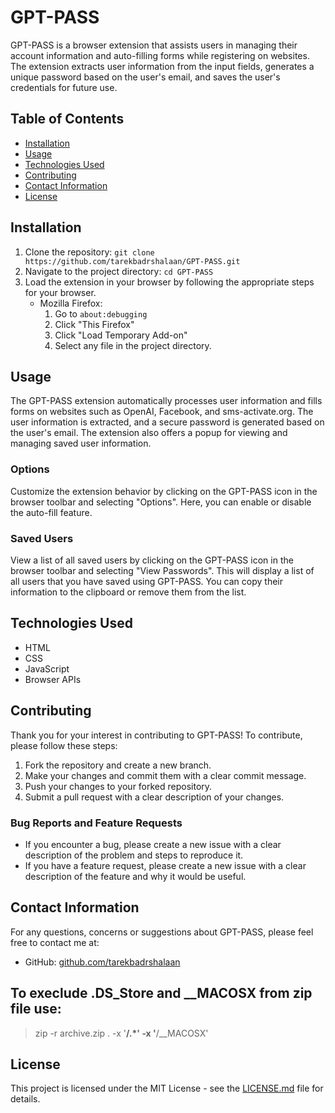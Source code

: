 # GPT-PASS

GPT-PASS is a browser extension that assists users in managing their account information and auto-filling forms while registering on websites. The extension extracts user information from the input fields, generates a unique password based on the user's email, and saves the user's credentials for future use.

## Table of Contents
- [Installation](#installation)
- [Usage](#usage)
- [Technologies Used](#technologies-used)
- [Contributing](#contributing)
- [Contact Information](#contact-information)
- [License](#license)

## Installation
1. Clone the repository: `git clone https://github.com/tarekbadrshalaan/GPT-PASS.git`
2. Navigate to the project directory: `cd GPT-PASS`
3. Load the extension in your browser by following the appropriate steps for your browser.
    - Mozilla Firefox:
        1. Go to `about:debugging`
        2. Click "This Firefox"
        3. Click "Load Temporary Add-on"
        4. Select any file in the project directory.

## Usage
The GPT-PASS extension automatically processes user information and fills forms on websites such as OpenAI, Facebook, and sms-activate.org. The user information is extracted, and a secure password is generated based on the user's email. The extension also offers a popup for viewing and managing saved user information.

### Options
Customize the extension behavior by clicking on the GPT-PASS icon in the browser toolbar and selecting "Options". Here, you can enable or disable the auto-fill feature.

### Saved Users
View a list of all saved users by clicking on the GPT-PASS icon in the browser toolbar and selecting "View Passwords". This will display a list of all users that you have saved using GPT-PASS. You can copy their information to the clipboard or remove them from the list.

## Technologies Used
* HTML
* CSS
* JavaScript
* Browser APIs

## Contributing
Thank you for your interest in contributing to GPT-PASS! To contribute, please follow these steps:
1. Fork the repository and create a new branch.
2. Make your changes and commit them with a clear commit message.
3. Push your changes to your forked repository.
4. Submit a pull request with a clear description of your changes.

### Bug Reports and Feature Requests
- If you encounter a bug, please create a new issue with a clear description of the problem and steps to reproduce it.
- If you have a feature request, please create a new issue with a clear description of the feature and why it would be useful.

## Contact Information
For any questions, concerns or suggestions about GPT-PASS, please feel free to contact me at:

- GitHub: [github.com/tarekbadrshalaan](https://github.com/tarekbadrshalaan)

## To execlude .DS_Store and __MACOSX from zip file use:
> zip -r archive.zip . -x '**/.*' -x '**/__MACOSX'

## License
This project is licensed under the MIT License - see the [LICENSE.md](LICENSE.md) file for details.